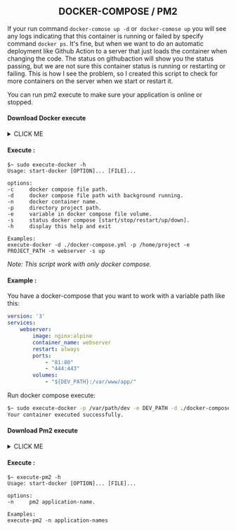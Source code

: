 <h2 align="center">DOCKER-COMPOSE / PM2</h1>

If your run command `docker-comose up -d` or` docker-comose up` you will see any logs indicating that this container is running or failed by specify command `docker ps`. It's fine, but when we want to do an automatic deployment like Github Action to a server that just loads the container when changing the code. The status on githubaction will show you the status passing, but we are not sure this container status is running or restarting or failing. This is how I see the problem, so I created this script to check for more containers on the server when we start or restart it.

You can run pm2 execute to make sure your application is online or stopped.

#### Download Docker execute

<details><summary>CLICK ME</summary>
<p>

```shell
wget https://raw.githubusercontent.com/hongsea/start-prod/master/execute-docker.sh && sudo mv execute-docker.sh /usr/bin/execute-docker && sudo chmod +x /usr/bin/execute-docker
```

</p>
</details>

#### Execute :

```
$~ sudo execute-docker -h
Usage: start-docker [OPTION]... [FILE]...

options:
-c     docker compose file path.
-d     docker compose file path with background running.
-n     docker container name.
-p     directory project path.
-e     variable in docker compose file volume.
-s     status docker compose [start/stop/restart/up/down].
-h     display this help and exit

Examples:
execute-docker -d ./docker-compose.yml -p /home/project -e PROJECT_PATH -n webserver -s up

```

*Note: This script work with only docker compose.*

#### Example :

You have a docker-compose that you want to work with a variable path like this:

```yml
version: '3'
services:
    webserver:
        image: nginx:alpine
        container_name: webserver
        restart: always
        ports:
            - "81:80"
            - "444:443"
        volumes:
            - "${DEV_PATH}:/var/www/app/"  
```
Run docker compose execute:

```sh
$~ sudo execute-docker -p /var/path/dev -e DEV_PATH -d ./docker-compose.yml -n webserver -s up
Your container executed successfully.
```

#### Download Pm2 execute

<details><summary>CLICK ME</summary>
<p>

```shell
wget https://raw.githubusercontent.com/hongsea/start-prod/master/execute-pm2.sh && sudo mv execute-pm2.sh /usr/bin/execute-pm2 && sudo chmod +x /usr/bin/execute-pm2
```

</p>
</details>

#### Execute :

```
$~ execute-pm2 -h
Usage: start-docker [OPTION]... [FILE]...

options:
-n     pm2 application-name.

Examples:
execute-pm2 -n application-names
```
